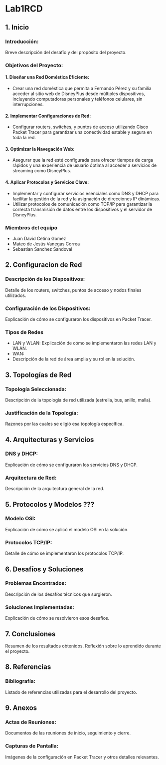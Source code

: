 # Lab1RCD
  
## 1. Inicio
### Introducción:
Breve descripción del desafío y del propósito del proyecto.

### Objetivos del Proyecto:
#### 1. Diseñar una Red Doméstica Eficiente:

+ Crear una red doméstica que permita a Fernando Pérez y su familia acceder al sitio web de DisneyPlus desde múltiples dispositivos, incluyendo computadoras personales y teléfonos celulares, sin interrupciones.
#### 2. Implementar Configuraciones de Red:

+ Configurar routers, switches, y puntos de acceso utilizando Cisco Packet Tracer para garantizar una conectividad estable y segura en toda la red.
#### 3. Optimizar la Navegación Web:

+ Asegurar que la red esté configurada para ofrecer tiempos de carga rápidos y una experiencia de usuario óptima al acceder a servicios de streaming como DisneyPlus.
#### 4. Aplicar Protocolos y Servicios Clave:

+ Implementar y configurar servicios esenciales como DNS y DHCP para facilitar la gestión de la red y la asignación de direcciones IP dinámicas.
+ Utilizar protocolos de comunicación como TCP/IP para garantizar la correcta transmisión de datos entre los dispositivos y el servidor de DisneyPlus.

### Miembros del equipo
+ Juan David Cetina Gomez
+ Mateo de Jesús Vanegas Correa
+ Sebastian Sanchez Sandoval

## 2. Configuracion de Red
### Descripción de los Dispositivos:
Detalle de los routers, switches, puntos de acceso y nodos finales utilizados.

### Configuración de los Dispositivos:
Explicación de cómo se configuraron los dispositivos en Packet Tracer.

### Tipos de Redes
+ LAN y WLAN: Explicación de cómo se implementaron las redes LAN y WLAN.
+ WAN:
+ Descripción de la red de área amplia y su rol en la solución.

## 3. Topologías de Red
### Topología Seleccionada:
Descripción de la topología de red utilizada (estrella, bus, anillo, malla).

### Justificación de la Topología:
Razones por las cuales se eligió esa topología específica.

## 4. Arquitecturas y Servicios
### DNS y DHCP: 
Explicación de cómo se configuraron los servicios DNS y DHCP.

### Arquitectura de Red:
Descripción de la arquitectura general de la red.

## 5. Protocolos y Modelos ???
### Modelo OSI:
Explicación de cómo se aplicó el modelo OSI en la solución.

### Protocolos TCP/IP:
Detalle de cómo se implementaron los protocolos TCP/IP.

## 6. Desafíos y Soluciones
### Problemas Encontrados:
Descripción de los desafíos técnicos que surgieron.

### Soluciones Implementadas:
Explicación de cómo se resolvieron esos desafíos.

## 7. Conclusiones
Resumen de los resultados obtenidos. Reflexión sobre lo aprendido durante el proyecto.

## 8. Referencias
### Bibliografía:
Listado de referencias utilizadas para el desarrollo del proyecto.

## 9. Anexos
### Actas de Reuniones:
Documentos de las reuniones de inicio, seguimiento y cierre.

### Capturas de Pantalla:
Imágenes de la configuración en Packet Tracer y otros detalles relevantes.
